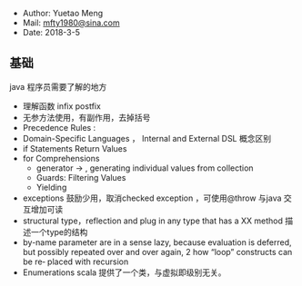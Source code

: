 

- Author: Yuetao Meng
- Mail: mfty1980@sina.com
- Date: 2018-3-5


## 基础

java 程序员需要了解的地方

- 理解函数 infix postfix
- 无参方法使用，有副作用，去掉括号
- Precedence Rules  :
- Domain-Specific Languages ， Internal and External DSL 概念区别
- if Statements Return Values
- for Comprehensions
    - generator ->    , generating individual values from collection
    - Guards: Filtering Values
    - Yielding
- exceptions 鼓励少用，取消checked exception ，可使用@throw 与java 交互增加可读
- structural type，reflection and plug in any type that has a XX method 描述一个type的结构
- by-name parameter are in a sense lazy, because evaluation is deferred, but possibly repeated over and over again, 2 how “loop” constructs can be re‐ placed with recursion
- Enumerations scala 提供了一个类，与虚拟即级别无关。
